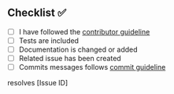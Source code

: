 <!-- Thanks so much for your PR, your contribution is appreciated! -->

## Checklist ✅

- [ ] I have followed the [contributor guideline](https://github.com/Platzi-Master-C8/gethired-commons/blob/main/CONTRIBUTING.md)
- [ ] Tests are included
- [ ] Documentation is changed or added
- [ ] Related issue has been created
- [ ] Commits messages follows [commit guideline](https://github.com/Platzi-Master-C8/gethired-commons/blob/main/CONTRIBUTING.md/#Commits)

resolves [Issue ID]

<!-- Replace [Issue ID] with the issue id -->